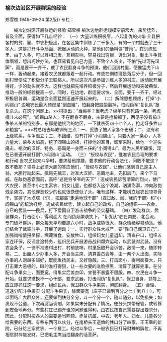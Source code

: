 ### 榆次边沿区开展群运的经验
郑雪樵
1946-09-24
第2版()
专栏：

　　榆次边沿区开展群运的经验
    郑雪樵
    榆次边地群运规模空前宏大，来势猛烈，普及全面，获得如下几点经验：
    （一）大量训练积极层，点起复仇的火焰
    全县把各村的贫、雇、中农积极层，在各区集中训练了二千多人，有的一个村就去了三十多人，这是打开斗争局面、掀起运动的火种，拿他们的话叫做“普雨”。在训练班里，由于人多，可以互相启发，互相影响，容易找出穷根，诉出对象，制出斗争具体纲领，想出巧妙办法，也容易看见自己力量，不致个人突出，不怕“先过河先湿脚”，而是要干一齐干，成了农民翻身斗争的预演，他们回到村里，便像猛虎下山一样，轰动起来，接着农民就都跟着一起行动。有些在训练班是落后分子，但一回到村里便成了积极分子去联络人。所以这次凡是参加训练人多的村庄，运动就开展得好，少的劲头就不大。这样也就把先培养积极分子，然后开展运动和突破典型、推动一般的经验提高一步。同时，在边地，群运要求快、全面，要干一齐干，经过积极层普训，运动是会全面猛烈迅速开展起来的。
    （二）解除思想顾虑，打掉“小阎锡山”
    边地农民最大顾虑是“倒血罐”，怕翻身把脑袋翻掉，怕阎伪军“复仇队”报复杀头。在这个问题上，××村提出：“当绵羊？当老虎？绵羊只有死路一条，老虎搏斗未必死”，“阎锡山杀人，不在翻身不翻身，主要是抢粮抓丁，西见子没有搞斗争杀人杀的特别多，东鄢是他统治的地区，一下就杀死四十七个人，抢走好多牲口和粮食”。×××村总结去年教训有三点：一、妥协了被人家各个击破；二、没有和上级联系，斗争孤立；三、不团结，没有打掉“小阎锡山”。只要大家一条心，人多力量大，柴多火焰高，挖了阎锡山的根，打掉他的耳目，顽军来时，给他一个迎头痛击。榆次的汉奸、特务、恶霸是一身而三任的“小阎锡山”，最为人民所痛恨，现在已普遍开展打倒“小阎锡山”运动。
    （三）“授权与农民”，批准农民合理的要求和行动
    当农民起来斗争时，要求给他撑腰，要求他的行动合法化，问敢不敢这？敢不敢那？领导上必须大胆的答应他们，“授权与农民”，让他们感到自己是主人翁，大胆行动起来。擒贼先擒王，对准大汉奸、恶霸地主，先扣后门，来个下马威。在敌伪恶霸面前，高呼“这是穷爷爷的天下”！造成农民诉苦清算的烈火，使广大农民，甚至中小地主富农、妇女儿童，也都卷入这个浪潮，汹涌澎湃，冲向敌伪残余势力，其他罪恶较少的也就很快便低了头。唯有这样，才能树立起农民领导骨干，掌握了木圪塔（印），把那些“走遍地球干部”（做过敌、阎、我的干部）和“小阎锡山”的统治打垮，造成农民优势，建立起自己的政权，自己的组织——农会，自已的武装——民兵，打下爱国自卫游击战争的坚实基础。
   （四）发动群众，武装群众，打击面小，得利面大
    在阎伪频繁袭扰下，“复仇队”驻在南要、北合流，专门破坏群运，群众每天平均要跑六小时，战争威胁很大，群众情绪容易动荡。他们结合了武装斗争，开展了运动：一、实行群众性大戒严，要“靠自己保卫自己”，加强岗哨情报坐探，埋藏粮食，安放牲口，组织妇女儿童退却，清查户口，组织五家连环保，反谣言追特务，组织民兵开展游击战和爆炸运动，以武装对武装。没有农会条子，一律不准进村出村，村前放哨，村里酝酿开会诉苦，敌情一来，随即转移。二、出面人少办事人多，开会当主席、清算委员会等，由一两个人出面，实际办事的人则越多越好，既能发扬民主，又好隐蔽。三、打击面小，得利面要大，只打击罪大恶极的，瞅的准打得狠，让一些次要的洗脸擦黑，清算了就算完事。在分配斗争果实上，面要宽，得果实后盖血印，宣誓不暴露不屈服。四、农民在斗争一开始，就要求撤换不一心干部，要求武器，打击阎伪“复仇队”，保卫自身，领导上应立即抓住这一要求，组织民兵，保卫群众斗争果实，彻底翻身。
    （五）合理、迅速分配斗争果实
    分配斗争果实，除面要宽（庄子已做到百分之七十到八十），可以团结广大群众外，还要做到快分全分，斗一个分一个，随斗随分，以免损失；如发现不公道，下次再适当调剂，如果实未分配有了情况，便分头携带保管，或转移到安全地再分。有些村庄已踢开谁的问题谁得利，由农民按自己需要提出要求分，因此，分配时按各人的需要适当照顾。赤贫抗属、中农、老年人、妇女、儿童各分给需要的东西。有些东西可以伙分，在南桥头王道恤的牲口分了四家，王玉章的新院，已分给三家贫农、一个雇工。经过斗争后，一般农民已打碎财神的牌位，不再相信财神能发财，已把毛主席当成翻身的活菩萨。
